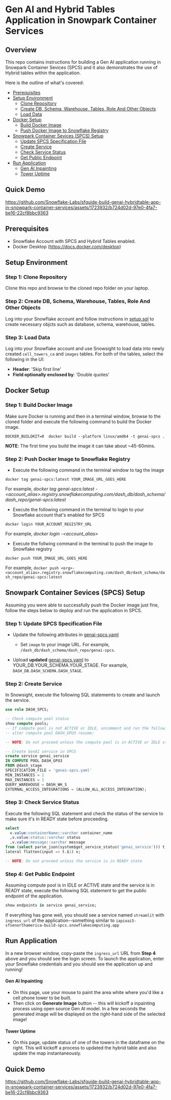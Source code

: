 # Gen AI and Hybrid Tables Application in Snowpark Container Services

## Overview

This repo contains instructions for building a Gen AI application running in Snowpark Container Sevices (SPCS) and it also demonstrates the use of Hybrid tables within the application.

Here is the outline of what's covered:

* [Prerequisites](#prerequisites)
* [Setup Environment](#setup-environment)
  * [Clone Repository](#step-1-clone-repository)
  * [Create DB, Schema, Warehouse, Tables, Role And Other Objects](#step-2-create-db-schema-warehouse-tables-role-and-other-objects)
  * [Load Data](#step-3-load-data)
* [Docker Setup](#docker-setup)
  * [Build Docker Image](#step-1-build-docker-image)
  * [Push Docker Image to Snowflake Registry](#step-2-push-docker-image-to-snowflake-registry)
* [Snowpark Container Sevices (SPCS) Setup](#snowpark-container-sevices-spcs-setup)
  * [Update SPCS Specification File](#step-1-update-spcs-specification-file)
  * [Create Service](#step-2-create-service)
  * [Check Service Status](#step-3-check-service-status)
  * [Get Public Endpoint](#step-4-get-public-endpoint)
* [Run Application](#run-application)
  * [Gen AI Inpainting](#gen-ai-inpainting)
  * [Tower Uptime](#tower-uptime)

## Quick Demo

https://github.com/Snowflake-Labs/sfguide-build-genai-hybridtable-app-in-snowpark-container-services/assets/1723932/b724d02d-97e0-4fa7-be16-22cf8bbc9363

## Prerequisites

* Snowflake Account with SPCS and Hybrid Tables enabled.
* Docker Desktop (https://docs.docker.com/desktop) 

## Setup Environment

### Step 1: Clone Repository
Clone this repo and browse to the cloned repo folder on your laptop.

### Step 2: Create DB, Schema, Warehouse, Tables, Role And Other Objects

Log into your Snowflake account and follow instructions in [setup.sql](setup.sql) to create necessary objcts such as database, schema, warehouse, tables.

### Step 3: Load Data

Log into your Snowflake account and use Snowsight to load data into newly created `cell_towers_ca` and `images` tables. For both of the tables, select the following in the UI:

* **Header**: 'Skip first line' 
* **Field optionally enclosed by**: 'Double quotes'

## Docker Setup

### Step 1: Build Docker Image

Make sure Docker is running and then in a terminal window, browse to the cloned folder and execute the following command to build the Docker image.

`DOCKER_BUILDKIT=0  docker build --platform linux/amd64 -t genai-spcs .`

**NOTE**: The first time you build the image it can take about ~45-60mins.

### Step 2: Push Docker Image to Snowflake Registry

* Execute the following command in the terminal window to tag the image

`docker tag genai-spcs:latest YOUR_IMAGE_URL_GOES_HERE`

For example, *docker tag genai-spcs:latest <org>-<account_alias>.registry.snowflakecomputing.com/dash_db/dash_schema/dash_repo/genai-spcs:latest*

* Execute the following command in the terminal to login to your Snowflake account that's enabled for SPCS

`docker login YOUR_ACCOUNT_REGISTRY_URL`

For example, *docker login <org>-<account_alias>*

* Execute the follwing command in the terminal to push the image to Snowflake registry

`docker push YOUR_IMAGE_URL_GOES_HERE`

For example, `docker push <org>-<account_alias>.registry.snowflakecomputing.com/dash_db/dash_schema/dash_repo/genai-spcs:latest`

## Snowpark Container Sevices (SPCS) Setup

Assuming you were able to successfully push the Docker image just fine, follow the steps below to deploy and run the application in SPCS.

### Step 1: Update SPCS Specification File

* Update the following attributes in [genai-spcs.yaml](genai-spcs.yaml)

  * Set `image` to your image URL. For example, `/dash_db/dash_schema/dash_repo/genai-spcs`.

* Upload **updated** [genai-spcs.yaml](genai-spcs.yaml) to YOUR_DB.YOUR_SCHEMA.YOUR_STAGE. For example, `DASH_DB.DASH_SCHEMA.DASH_STAGE`.

### Step 2: Create Service

In Snowsight, execute the following SQL statememts to create and launch the service.

```sql
use role DASH_SPCS;

-- Check compute pool status
show compute pools;
-- If compute pool is not ACTIVE or IDLE, uncomment and run the following alter command
-- alter compute pool DASH_GPU3 resume;

-- NOTE: Do not proceed unless the compute pool is in ACTIVE or IDLE state

-- Create GenAI service in SPCS
create service genai_service
IN COMPUTE POOL DASH_GPU3
FROM @dash_stage
SPECIFICATION_FILE = 'genai-spcs.yaml'
MIN_INSTANCES = 1
MAX_INSTANCES = 1
QUERY_WAREHOUSE = DASH_WH_S
EXTERNAL_ACCESS_INTEGRATIONS = (ALLOW_ALL_ACCESS_INTEGRATION);
```

### Step 3: Check Service Status

Execute the following SQL statement and check the status of the service to make sure it's in READY state before proceeding.

```sql
select 
  v.value:containerName::varchar container_name
  ,v.value:status::varchar status  
  ,v.value:message::varchar message
from (select parse_json(system$get_service_status('genai_service'))) t, 
lateral flatten(input => t.$1) v;

-- NOTE: Do not proceed unless the service is in READY state
```

### Step 4: Get Public Endpoint

Assuming compute pool is in IDLE or ACTIVE state and the service is in READY state, execute the following SQL statement to get the public endpoint of the application.

```sql
show endpoints in service genai_service;
```

If everything has gone well, you should see a service named `streamlit` with `ingress_url` of the application--something similar to `iapioai5-sfsenorthamerica-build-spcs.snowflakecomputing.app`

## Run Application

In a new browser window, copy-paste the `ingress_url` URL from **Step 4** above and you should see the login screen. To launch the application, enter your Snowflake credentials and you should see the application up and running!

#### Gen AI Inpainting

- On this page, use your mouse to paint the area white where you'd like a cell phone tower to be built.
- Then click on **Generate Image** button -- this will kickoff a inpainting process using open source Gen AI model. In a few seconds the generated image will be displayed on the right-hand side of the selected image!

#### Tower Uptime

- On this page, update status of one of the towers in the dataframe on the right. This will kickoff a process to updated the hybrid table and also update the map instantaneously.

## Quick Demo

https://github.com/Snowflake-Labs/sfguide-build-genai-hybridtable-app-in-snowpark-container-services/assets/1723932/b724d02d-97e0-4fa7-be16-22cf8bbc9363


